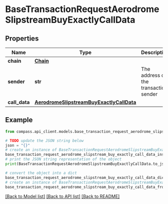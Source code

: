 # BaseTransactionRequestAerodromeSlipstreamBuyExactlyCallData


## Properties

Name | Type | Description | Notes
------------ | ------------- | ------------- | -------------
**chain** | [**Chain**](Chain.md) |  | 
**sender** | **str** | The address of the transaction sender | 
**call_data** | [**AerodromeSlipstreamBuyExactlyCallData**](AerodromeSlipstreamBuyExactlyCallData.md) |  | 

## Example

```python
from compass.api_client.models.base_transaction_request_aerodrome_slipstream_buy_exactly_call_data import BaseTransactionRequestAerodromeSlipstreamBuyExactlyCallData

# TODO update the JSON string below
json = "{}"
# create an instance of BaseTransactionRequestAerodromeSlipstreamBuyExactlyCallData from a JSON string
base_transaction_request_aerodrome_slipstream_buy_exactly_call_data_instance = BaseTransactionRequestAerodromeSlipstreamBuyExactlyCallData.from_json(json)
# print the JSON string representation of the object
print(BaseTransactionRequestAerodromeSlipstreamBuyExactlyCallData.to_json())

# convert the object into a dict
base_transaction_request_aerodrome_slipstream_buy_exactly_call_data_dict = base_transaction_request_aerodrome_slipstream_buy_exactly_call_data_instance.to_dict()
# create an instance of BaseTransactionRequestAerodromeSlipstreamBuyExactlyCallData from a dict
base_transaction_request_aerodrome_slipstream_buy_exactly_call_data_from_dict = BaseTransactionRequestAerodromeSlipstreamBuyExactlyCallData.from_dict(base_transaction_request_aerodrome_slipstream_buy_exactly_call_data_dict)
```
[[Back to Model list]](../README.md#documentation-for-models) [[Back to API list]](../README.md#documentation-for-api-endpoints) [[Back to README]](../README.md)


